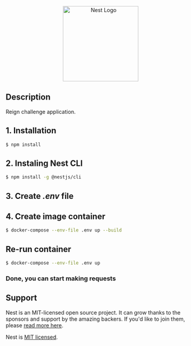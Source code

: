 <p align="center">
  <a href="http://nestjs.com/" target="blank"><img src="https://nestjs.com/img/logo-small.svg" width="200" alt="Nest Logo" /></a>
</p>

[circleci-image]: https://img.shields.io/circleci/build/github/nestjs/nest/master?token=abc123def456
[circleci-url]: https://circleci.com/gh/nestjs/nest

## Description

Reign challenge application.

## 1. Installation

```bash
$ npm install
```

## 2. Instaling Nest CLI

```bash
$ npm install -g @nestjs/cli
```

## 3. Create __*.env*__ file


## 4. Create image container
```bash
$ docker-compose --env-file .env up --build
```

## Re-run container
```bash
$ docker-compose --env-file .env up
```

### Done, you can start making requests

## Support

Nest is an MIT-licensed open source project. It can grow thanks to the sponsors and support by the amazing backers. If you'd like to join them, please [read more here](https://docs.nestjs.com/support).

Nest is [MIT licensed](LICENSE).

